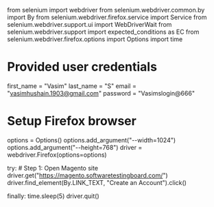 from selenium import webdriver
from selenium.webdriver.common.by import By
from selenium.webdriver.firefox.service import Service
from selenium.webdriver.support.ui import WebDriverWait
from selenium.webdriver.support import expected_conditions as EC
from selenium.webdriver.firefox.options import Options
import time

# Provided user credentials
first_name = "Vasim"
last_name = "S"
email = "vasimhushain.1903@gmail.com"
password = "Vasimslogin@666"

# Setup Firefox browser
options = Options()
options.add_argument("--width=1024")
options.add_argument("--height=768")
driver = webdriver.Firefox(options=options)

try:
    # Step 1: Open Magento site
    driver.get("https://magento.softwaretestingboard.com/")
    driver.find_element(By.LINK_TEXT, "Create an Account").click()

finally:
    time.sleep(5)
    driver.quit()
